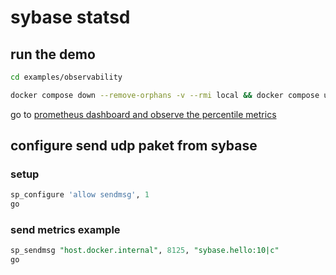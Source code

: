 # sybase statsd

## run the demo
```bash
cd examples/observability

docker compose down --remove-orphans -v --rmi local && docker compose up
```

go to [prometheus dashboard and observe the percentile metrics](http://localhost:9090/graph?g0.expr=sybase_test_table_insert&g0.tab=0&g0.stacked=1&g0.show_exemplars=0&g0.range_input=1h&g0.step_input=1)

## configure send udp paket from sybase

### setup
```sql
sp_configure 'allow sendmsg', 1
go
```

### send metrics example 
```sql
sp_sendmsg "host.docker.internal", 8125, "sybase.hello:10|c"
go
```